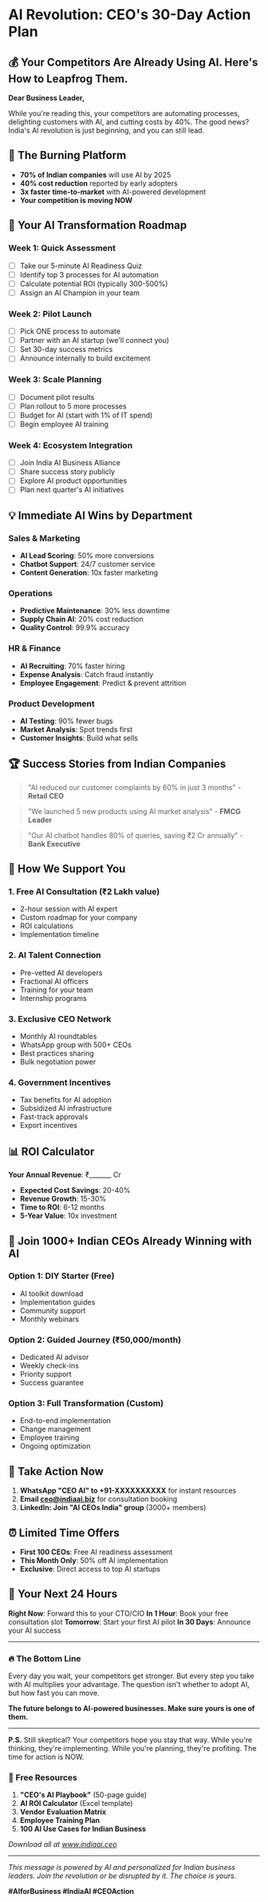 # AI Revolution: CEO's 30-Day Action Plan

## 💰 Your Competitors Are Already Using AI. Here's How to Leapfrog Them.

**Dear Business Leader,**

While you're reading this, your competitors are automating processes, delighting customers with AI, and cutting costs by 40%. The good news? India's AI revolution is just beginning, and you can still lead.

## 🚨 The Burning Platform

- **70% of Indian companies** will use AI by 2025
- **40% cost reduction** reported by early adopters
- **3x faster time-to-market** with AI-powered development
- **Your competition is moving NOW**

## 🎯 Your AI Transformation Roadmap

### Week 1: Quick Assessment
- [ ] Take our 5-minute AI Readiness Quiz
- [ ] Identify top 3 processes for AI automation
- [ ] Calculate potential ROI (typically 300-500%)
- [ ] Assign an AI Champion in your team

### Week 2: Pilot Launch
- [ ] Pick ONE process to automate
- [ ] Partner with an AI startup (we'll connect you)
- [ ] Set 30-day success metrics
- [ ] Announce internally to build excitement

### Week 3: Scale Planning
- [ ] Document pilot results
- [ ] Plan rollout to 5 more processes
- [ ] Budget for AI (start with 1% of IT spend)
- [ ] Begin employee AI training

### Week 4: Ecosystem Integration
- [ ] Join India AI Business Alliance
- [ ] Share success story publicly
- [ ] Explore AI product opportunities
- [ ] Plan next quarter's AI initiatives

## 💡 Immediate AI Wins by Department

### Sales & Marketing
- **AI Lead Scoring**: 50% more conversions
- **Chatbot Support**: 24/7 customer service
- **Content Generation**: 10x faster marketing

### Operations
- **Predictive Maintenance**: 30% less downtime
- **Supply Chain AI**: 20% cost reduction
- **Quality Control**: 99.9% accuracy

### HR & Finance
- **AI Recruiting**: 70% faster hiring
- **Expense Analysis**: Catch fraud instantly
- **Employee Engagement**: Predict & prevent attrition

### Product Development
- **AI Testing**: 90% fewer bugs
- **Market Analysis**: Spot trends first
- **Customer Insights**: Build what sells

## 🏆 Success Stories from Indian Companies

> "AI reduced our customer complaints by 60% in just 3 months" - **Retail CEO**

> "We launched 5 new products using AI market analysis" - **FMCG Leader**

> "Our AI chatbot handles 80% of queries, saving ₹2 Cr annually" - **Bank Executive**

## 🤝 How We Support You

### 1. **Free AI Consultation** (₹2 Lakh value)
- 2-hour session with AI expert
- Custom roadmap for your company
- ROI calculations
- Implementation timeline

### 2. **AI Talent Connection**
- Pre-vetted AI developers
- Fractional AI officers
- Training for your team
- Internship programs

### 3. **Exclusive CEO Network**
- Monthly AI roundtables
- WhatsApp group with 500+ CEOs
- Best practices sharing
- Bulk negotiation power

### 4. **Government Incentives**
- Tax benefits for AI adoption
- Subsidized AI infrastructure
- Fast-track approvals
- Export incentives

## 📊 ROI Calculator

**Your Annual Revenue**: ₹_______ Cr
- **Expected Cost Savings**: 20-40%
- **Revenue Growth**: 15-30%
- **Time to ROI**: 6-12 months
- **5-Year Value**: 10x investment

## 🚀 Join 1000+ Indian CEOs Already Winning with AI

### Option 1: DIY Starter (Free)
- AI toolkit download
- Implementation guides
- Community support
- Monthly webinars

### Option 2: Guided Journey (₹50,000/month)
- Dedicated AI advisor
- Weekly check-ins
- Priority support
- Success guarantee

### Option 3: Full Transformation (Custom)
- End-to-end implementation
- Change management
- Employee training
- Ongoing optimization

## 📱 Take Action Now

1. **WhatsApp "CEO AI" to +91-XXXXXXXXXX** for instant resources
2. **Email ceo@indiaai.biz** for consultation booking
3. **LinkedIn: Join "AI CEOs India" group** (3000+ members)

## ⏰ Limited Time Offers

- **First 100 CEOs**: Free AI readiness assessment
- **This Month Only**: 50% off AI implementation
- **Exclusive**: Direct access to top AI startups

## 🎯 Your Next 24 Hours

**Right Now**: Forward this to your CTO/CIO
**In 1 Hour**: Book your free consultation slot
**Tomorrow**: Start your first AI pilot
**In 30 Days**: Announce your AI success

---

### 🔥 The Bottom Line

Every day you wait, your competitors get stronger. But every step you take with AI multiplies your advantage. The question isn't whether to adopt AI, but how fast you can move.

**The future belongs to AI-powered businesses. Make sure yours is one of them.**

---

**P.S.** Still skeptical? Your competitors hope you stay that way. While you're thinking, they're implementing. While you're planning, they're profiting. The time for action is NOW.

### 📎 Free Resources

1. **"CEO's AI Playbook"** (50-page guide)
2. **AI ROI Calculator** (Excel template)
3. **Vendor Evaluation Matrix**
4. **Employee Training Plan**
5. **100 AI Use Cases for Indian Business**

*Download all at www.indiaai.ceo*

---

*This message is powered by AI and personalized for Indian business leaders. Join the revolution or be disrupted by it. The choice is yours.*

**#AIforBusiness #IndiaAI #CEOAction**
